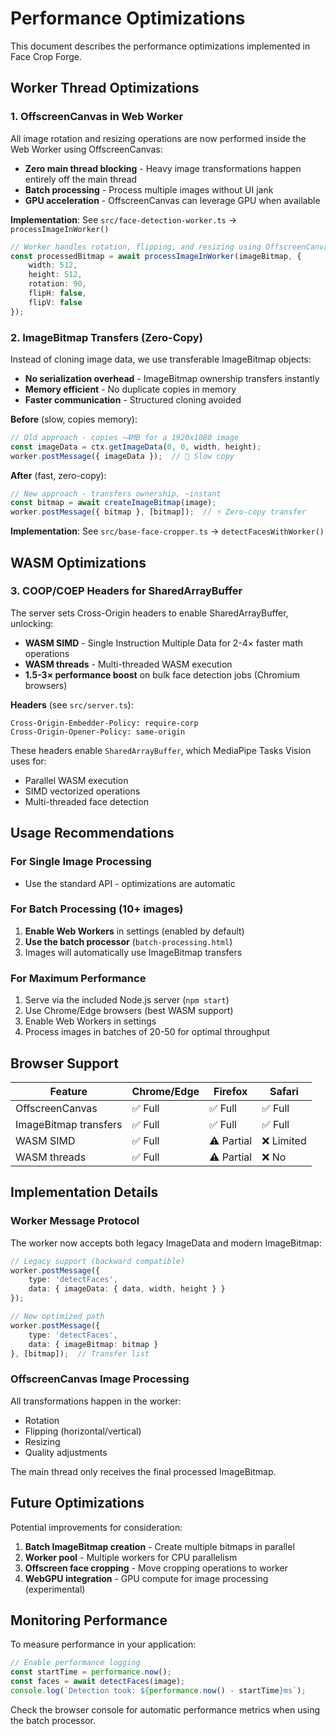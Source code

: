 # Performance Optimizations

This document describes the performance optimizations implemented in Face Crop Forge.

## Worker Thread Optimizations

### 1. OffscreenCanvas in Web Worker

All image rotation and resizing operations are now performed inside the Web Worker using OffscreenCanvas:

- **Zero main thread blocking** - Heavy image transformations happen entirely off the main thread
- **Batch processing** - Process multiple images without UI jank
- **GPU acceleration** - OffscreenCanvas can leverage GPU when available

**Implementation**: See `src/face-detection-worker.ts` → `processImageInWorker()`

```typescript
// Worker handles rotation, flipping, and resizing using OffscreenCanvas
const processedBitmap = await processImageInWorker(imageBitmap, {
    width: 512,
    height: 512,
    rotation: 90,
    flipH: false,
    flipV: false
});
```

### 2. ImageBitmap Transfers (Zero-Copy)

Instead of cloning image data, we use transferable ImageBitmap objects:

- **No serialization overhead** - ImageBitmap ownership transfers instantly
- **Memory efficient** - No duplicate copies in memory
- **Faster communication** - Structured cloning avoided

**Before** (slow, copies memory):

```typescript
// Old approach - copies ~4MB for a 1920x1080 image
const imageData = ctx.getImageData(0, 0, width, height);
worker.postMessage({ imageData });  // 🐌 Slow copy
```

**After** (fast, zero-copy):

```typescript
// New approach - transfers ownership, ~instant
const bitmap = await createImageBitmap(image);
worker.postMessage({ bitmap }, [bitmap]);  // ⚡ Zero-copy transfer
```

**Implementation**: See `src/base-face-cropper.ts` → `detectFacesWithWorker()`

## WASM Optimizations

### 3. COOP/COEP Headers for SharedArrayBuffer

The server sets Cross-Origin headers to enable SharedArrayBuffer, unlocking:

- **WASM SIMD** - Single Instruction Multiple Data for 2-4× faster math operations
- **WASM threads** - Multi-threaded WASM execution
- **1.5-3× performance boost** on bulk face detection jobs (Chromium browsers)

**Headers** (see `src/server.ts`):

```text
Cross-Origin-Embedder-Policy: require-corp
Cross-Origin-Opener-Policy: same-origin
```

These headers enable `SharedArrayBuffer`, which MediaPipe Tasks Vision uses for:

- Parallel WASM execution
- SIMD vectorized operations
- Multi-threaded face detection

## Usage Recommendations

### For Single Image Processing

- Use the standard API - optimizations are automatic

### For Batch Processing (10+ images)

1. **Enable Web Workers** in settings (enabled by default)
2. **Use the batch processor** (`batch-processing.html`)
3. Images will automatically use ImageBitmap transfers

### For Maximum Performance

1. Serve via the included Node.js server (`npm start`)
2. Use Chrome/Edge browsers (best WASM support)
3. Enable Web Workers in settings
4. Process images in batches of 20-50 for optimal throughput

## Browser Support

| Feature | Chrome/Edge | Firefox | Safari |
|---------|------------|---------|---------|
| OffscreenCanvas | ✅ Full | ✅ Full | ✅ Full |
| ImageBitmap transfers | ✅ Full | ✅ Full | ✅ Full |
| WASM SIMD | ✅ Full | ⚠️ Partial | ❌ Limited |
| WASM threads | ✅ Full | ⚠️ Partial | ❌ No |

## Implementation Details

### Worker Message Protocol

The worker now accepts both legacy ImageData and modern ImageBitmap:

```typescript
// Legacy support (backward compatible)
worker.postMessage({
    type: 'detectFaces',
    data: { imageData: { data, width, height } }
});

// New optimized path
worker.postMessage({
    type: 'detectFaces',
    data: { imageBitmap: bitmap }
}, [bitmap]);  // Transfer list
```

### OffscreenCanvas Image Processing

All transformations happen in the worker:

- Rotation
- Flipping (horizontal/vertical)
- Resizing
- Quality adjustments

The main thread only receives the final processed ImageBitmap.

## Future Optimizations

Potential improvements for consideration:

1. **Batch ImageBitmap creation** - Create multiple bitmaps in parallel
2. **Worker pool** - Multiple workers for CPU parallelism
3. **Offscreen face cropping** - Move cropping operations to worker
4. **WebGPU integration** - GPU compute for image processing (experimental)

## Monitoring Performance

To measure performance in your application:

```javascript
// Enable performance logging
const startTime = performance.now();
const faces = await detectFaces(image);
console.log(`Detection took: ${performance.now() - startTime}ms`);
```

Check the browser console for automatic performance metrics when using the batch processor.
